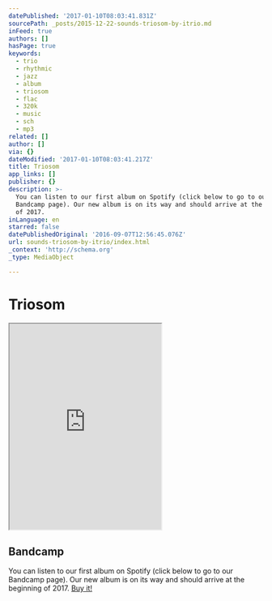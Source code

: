```yaml
---
datePublished: '2017-01-10T08:03:41.831Z'
sourcePath: _posts/2015-12-22-sounds-triosom-by-itrio.md
inFeed: true
authors: []
hasPage: true
keywords:
  - trio
  - rhythmic
  - jazz
  - album
  - triosom
  - flac
  - 320k
  - music
  - sch
  - mp3
related: []
author: []
via: {}
dateModified: '2017-01-10T08:03:41.217Z'
title: Triosom
app_links: []
publisher: {}
description: >-
  You can listen to our first album on Spotify (click below to go to our
  Bandcamp page). Our new album is on its way and should arrive at the beginning
  of 2017.
inLanguage: en
starred: false
datePublishedOriginal: '2016-09-07T12:56:45.076Z'
url: sounds-triosom-by-itrio/index.html
_context: 'http://schema.org'
_type: MediaObject

---
```

# Triosom

<iframe src="https://the-grid.github.io/ed-userhtml/?g=eJw90EFugzAQheGrWByAgTpKFYLZZdFdF7nA2B6wFRujsVFCT99QpM7qfbtf0_uRMZLIZQukKp3YEneiuYqnt8V14rNpltdVOPKTK504Nec3K5HZqMqVsnQAGmdrMC61SRFuUZO1ZL8DbsSAQa9RtWd5kvLSyg_I_odUQJ4I9GRSUPLvIPj5sbMZL-04AnJ5Jn6oHDEEKIxzXpBpLqrwSvAOIIyBch56FI5p_K-Ja_am9oV9qo07AmBXTrEa7scQehNf9Y4ecOjh-MLwC1cbXM4" height="406" style=""></iframe>

<article style=""><h1>Bandcamp</h1></article>

You can listen to our first album on Spotify (click below to go to our Bandcamp page). Our new album is on its way and should arrive at the beginning of 2017\.
[Buy it!][0]

[0]: http://bandcamp.com/EmbeddedPlayer/album=1634339132/size=large/bgcol=333333/linkcol=0f91ff/artwork=small/transparent=true/